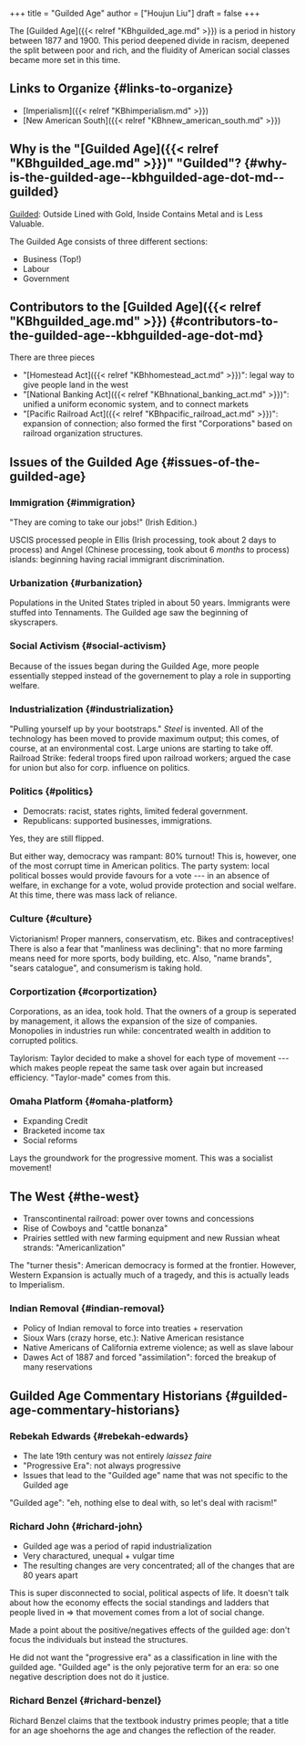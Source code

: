 +++
title = "Guilded Age"
author = ["Houjun Liu"]
draft = false
+++

The [Guilded Age]({{< relref "KBhguilded_age.md" >}}) is a period in history between 1877 and 1900. This period deepened divide in racism, deepened the split between poor and rich, and the fluidity of American social classes became more set in this time.


## Links to Organize {#links-to-organize}

-   [Imperialism]({{< relref "KBhimperialism.md" >}})
-   [New American South]({{< relref "KBhnew_american_south.md" >}})


## Why is the "[Guilded Age]({{< relref "KBhguilded_age.md" >}})" "Guilded"? {#why-is-the-guilded-age--kbhguilded-age-dot-md--guilded}

[Guilded](#why-is-the-guilded-age--kbhguilded-age-dot-md--guilded): Outside Lined with Gold, Inside Contains Metal and is Less Valuable.

The Guilded Age consists of three different sections:

-   Business (Top!)
-   Labour
-   Government


## Contributors to the [Guilded Age]({{< relref "KBhguilded_age.md" >}}) {#contributors-to-the-guilded-age--kbhguilded-age-dot-md}

There are three pieces

-   "[Homestead Act]({{< relref "KBhhomestead_act.md" >}})": legal way to give people land in the west
-   "[National Banking Act]({{< relref "KBhnational_banking_act.md" >}})": unified a uniform economic system, and to connect markets
-   "[Pacific Railroad Act]({{< relref "KBhpacific_railroad_act.md" >}})": expansion of connection; also formed the first "Corporations" based on railroad organization structures.


## Issues of the Guilded Age {#issues-of-the-guilded-age}


### Immigration {#immigration}

"They are coming to take our jobs!" (Irish Edition.)

USCIS processed people in Ellis (Irish processing, took about 2 days to process) and Angel (Chinese processing, took about 6 _months_ to process) islands: beginning having racial immigrant discrimination.


### Urbanization {#urbanization}

Populations in the United States tripled in about 50 years. Immigrants were stuffed into Tennaments. The Guilded age saw the beginning of skyscrapers.


### Social Activism {#social-activism}

Because of the issues began during the Guilded Age, more people essentially stepped instead of the governement to play a role in supporting welfare.


### Industrialization {#industrialization}

"Pulling yourself up by your bootstraps." _Steel_ is invented. All of the technology has been moved to provide maximum output; this comes, of course, at an environmental cost. Large unions are starting to take off. Railroad Strike: federal troops fired upon railroad workers; argued the case for union but also for corp. influence on politics.


### Politics {#politics}

-   Democrats: racist, states rights, limited federal government.
-   Republicans: supported businesses, immigrations.

Yes, they are still flipped.

But either way, democracy was rampant: 80% turnout! This is, however, one of the most corrupt time in American politics. The party system: local political bosses would provide favours for a vote --- in an absence of welfare, in exchange for a vote, wolud provide protection and social welfare. At this time, there was mass lack of reliance.


### Culture {#culture}

Victorianism! Proper manners, conservatism, etc. Bikes and contraceptives! There is also a fear that "manliness was declining": that no more farming means need for more sports, body building, etc. Also, "name brands", "sears catalogue", and consumerism is taking hold.


### Corportization {#corportization}

Corporations, as an idea, took hold. That the owners of a group is seperated by management, it allows the expansion of the size of companies. Monopolies in industries run while: concentrated wealth in addition to corrupted politics.

Taylorism: Taylor decided to make a shovel for each type of movement --- which makes people repeat the same task over again but increased efficiency. "Taylor-made" comes from this.


### Omaha Platform {#omaha-platform}

-   Expanding Credit
-   Bracketed income tax
-   Social reforms

Lays the groundwork for the progressive moment. This was a socialist movement!


## The West {#the-west}

-   Transcontinental railroad: power over towns and concessions
-   Rise of Cowboys and "cattle bonanza"
-   Prairies settled with new farming equipment and new Russian wheat strands: "Americanlization"

The "turner thesis": American democracy is formed at the frontier. However, Western Expansion is actually much of a tragedy, and this is actually leads to Imperialism.


### Indian Removal {#indian-removal}

-   Policy of Indian removal to force into treaties + reservation
-   Sioux Wars (crazy horse, etc.): Native American resistance
-   Native Americans of California extreme violence; as well as slave labour
-   Dawes Act of 1887 and forced "assimilation": forced the breakup of many reservations


## Guilded Age Commentary Historians {#guilded-age-commentary-historians}


### Rebekah Edwards {#rebekah-edwards}

-   The late 19th century was not entirely _laissez faire_
-   "Progressive Era": not always progressive
-   Issues that lead to the "Guilded age" name that was not specific to the Guilded age

"Guilded age": "eh, nothing else to deal with, so let's deal with racism!"


### Richard John {#richard-john}

-   Guilded age was a period of rapid industrialization
-   Very charactured, unequal + vulgar time
-   The resulting changes are very concentrated; all of the changes that are 80 years apart

This is super disconnected to social, political aspects of life. It doesn't talk about how the economy effects the social standings and ladders that people lived in =&gt; that movement comes from a lot of social change.

Made a point about the positive/negatives effects of the guilded age: don't focus the individuals but instead the structures.

He did not want the "progressive era" as a classification in line with the guilded age. "Guilded age" is the only pejorative term for an era: so one negative description does not do it justice.


### Richard Benzel {#richard-benzel}

Richard Benzel claims that the textbook industry primes people; that a title for an age shoehorns the age and changes the reflection of the reader.